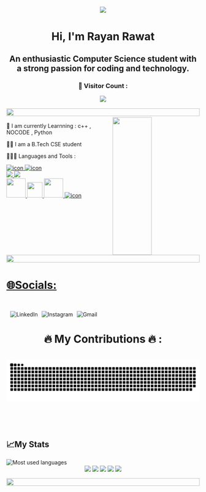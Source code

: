 <h2 align="center">
<img src="https://readme-typing-svg.herokuapp.com/?font=Righteous&size=35&center=true&vCenter=true&width=500&height=70&duration=3300&lines=Welcome+To+My+Git-Hub!!+👋🏻;+I'm+Rayan+Rawat;" /></h1>


<h1 align="center">Hi, I'm Rayan Rawat </h1>
<h2 align="center">An enthusiastic Computer Science student with a strong passion for coding and technology.</h2>

</div>
<h3 align ="center"><b> 👀  Visitor Count :</b></h3>
</div>

<p align="center" >   
  <img src="https://profile-counter.glitch.me/Rayan-17/count.svg" />  
</p>


</div>
<div>
<img src="https://i.imgur.com/dBaSKWF.gif" height="20" width="100%">
<img align="right" height="360" src="https://media1.tenor.com/m/5ry-200hErMAAAAd/hacker-hacker-man.gif" height="45%" width="45%"  />  


<p>🌱 I am currently Learnning :  c++ , NOCODE , Python </p>

<p>👨‍💻 I am a B.Tech CSE student</p>


🧑🏻‍💻 Languages and Tools : </h3>

<a href="https://skillicons.dev">
<img src="https://techstack-generator.vercel.app/python-icon.svg" alt="icon" width="50" height="50" />
<img src="https://techstack-generator.vercel.app/cpp-icon.svg" alt="icon" width="60" height="60" /> <div align="left"> <img src="https://skillicons.dev/icons?i=html,vscode,github,git" />
<img src="https://skillicons.dev/icons?i=c,notion" /><br>
<img src="https://www.appsheet.com/Content/img/material/appsheet_rebrand_logo.svg" width="50" height="50">
<img src="https://media.licdn.com/dms/image/D5612AQGny7xsSSLQ-A/article-cover_image-shrink_600_2000/0/1699480666080?e=2147483647&v=beta&t=3jmL98hJa2MwOmEPsQZ9t3zAH3CjBLEIL-ugNdJ31tY" width="40" height="40">
<img src="https://img.shields.io/badge/wix-0078d7.svg?style=for-the-badge&logo=&logoColor=black" width="50" height="50" theme="dark">
 <img src="https://fullsteam.mit.edu/wp-content/uploads/2020/03/ScratchLogo-300x300.png" alt="icon" width="50" height="50" />


<img src="https://i.imgur.com/dBaSKWF.gif" height="20" width="100%">


#  🌐Socials:
<br>
<p align="left">

<div style="display: flex; align-items: center; gap: 10px;">
  <a href="https://linkedin.com/in/rayan-rawat-22bb40315" target="_blank" style="all: unset; display: inline-block;">
    <img src="https://raw.githubusercontent.com/rahuldkjain/github-profile-readme-generator/master/src/images/icons/Social/linked-in-alt.svg" alt="LinkedIn" height="30" width="40" />
  </a>
  <a href="https://instagram.com/rayan.22._" target="_blank" style="all: unset; display: inline-block;">
    <img src="https://raw.githubusercontent.com/rahuldkjain/github-profile-readme-generator/master/src/images/icons/Social/instagram.svg" alt="Instagram" height="30" width="40" />
  </a>
  <a href="mailto:rayanrawat26@gmail.com" target="_blank" style="all: unset; display: inline-block;">
    <img src="https://raw.githubusercontent.com/maurodesouza/profile-readme-generator/master/src/assets/icons/social/gmail/default.svg" alt="Gmail" height="30" width="40" />
  </a>
</div>

<div align="center">
<h1> 🔥 My Contributions  🔥 :</h1>
<br>
<img alt="snake eating my contributions" src="https://raw.githubusercontent.com/salesp07/salesp07/output/github-contribution-grid-snake.svg" />

<br/><br/><br/>
</div>



  <h2>📈My Stats</h2>
  <img src="https://github-readme-stats.vercel.app/api/top-langs/?username=Rayan-17&theme=algolia&hide_border=true&langs_count=5" alt="Most used languages" />
</div>

<div align="center">
  <img src="http://github-profile-summary-cards.vercel.app/api/cards/profile-details?username=Rayan-17&theme=aura" />
  <img src="http://github-profile-summary-cards.vercel.app/api/cards/repos-per-language?username=Rayan-17&theme=aura" />
  <img src="http://github-profile-summary-cards.vercel.app/api/cards/most-commit-language?username=Rayan-17&theme=aura" />
  <img src="http://github-profile-summary-cards.vercel.app/api/cards/stats?username=Rayan-17&theme=aura" />
  <img src="http://github-profile-summary-cards.vercel.app/api/cards/productive-time?username=Rayan-17&theme=aura&utcOffset=5.3" />
</div>
<p>
    <div align="center">
    <img src="https://i.imgur.com/dBaSKWF.gif" height="20" width="100%">
    


